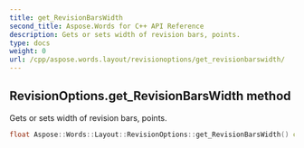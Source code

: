 ```yaml
---
title: get_RevisionBarsWidth
second_title: Aspose.Words for C++ API Reference
description: Gets or sets width of revision bars, points. 
type: docs
weight: 0
url: /cpp/aspose.words.layout/revisionoptions/get_revisionbarswidth/
---
```

## RevisionOptions.get_RevisionBarsWidth method


Gets or sets width of revision bars, points.

```cpp
float Aspose::Words::Layout::RevisionOptions::get_RevisionBarsWidth() const
```

